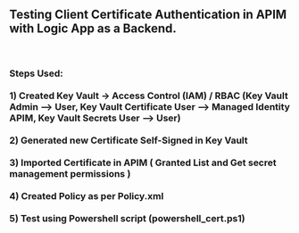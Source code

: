 <h2><strong>Testing Client Certificate Authentication in APIM with Logic App as a Backend.</strong></h2>
<p>&nbsp;</p>
<h3>Steps Used:<br /><br />1) Created Key Vault -&gt; Access Control (IAM) / RBAC (Key Vault Admin --&gt; User, Key Vault Certificate User --&gt; Managed Identity APIM, Key Vault Secrets User --&gt; User)<br /><br />2) Generated new Certificate Self-Signed in Key Vault<br /><br />3) Imported Certificate in APIM ( Granted List and Get secret management permissions )<br /><br />4) Created Policy as per Policy.xml<br /><br />5) Test using Powershell script (powershell_cert.ps1)</h3>
